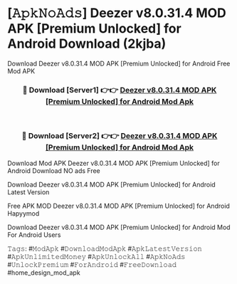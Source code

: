 # [𝙰𝚙𝚔𝙽𝚘𝙰𝚍𝚜] Deezer v8.0.31.4 MOD APK [Premium Unlocked] for Android Download (2kjba)
Download Deezer v8.0.31.4 MOD APK [Premium Unlocked] for Android Free Mod APK

<div align="center">
<h3>🔴 Download [Server1] 👉👉 <a href="https://apkcomod.com?title=Deezer_v8.0.31.4_MOD_APK_[Premium_Unlocked]_for_Android">Deezer v8.0.31.4 MOD APK [Premium Unlocked] for Android Mod Apk</a></h3><br>

<h3>🔴 Download [Server2] 👉👉 <a href="https://apkcomod.com?title=Deezer_v8.0.31.4_MOD_APK_[Premium_Unlocked]_for_Android">Deezer v8.0.31.4 MOD APK [Premium Unlocked] for Android Mod Apk</a></h3>
</div>


 Download Mod APK Deezer v8.0.31.4 MOD APK [Premium Unlocked] for Android Download NO ads Free

Download Deezer v8.0.31.4 MOD APK [Premium Unlocked] for Android Latest Version

Free APK MOD Deezer v8.0.31.4 MOD APK [Premium Unlocked] for Android Hapyymod

Download Deezer v8.0.31.4 MOD APK [Premium Unlocked] for Android Mod For Android Users

𝚃𝚊𝚐𝚜: #𝙼𝚘𝚍𝙰𝚙𝚔 #𝙳𝚘𝚠𝚗𝚕𝚘𝚊𝚍𝙼𝚘𝚍𝙰𝚙𝚔 #𝙰𝚙𝚔𝙻𝚊𝚝𝚎𝚜𝚝𝚅𝚎𝚛𝚜𝚒𝚘𝚗 #𝙰𝚙𝚔𝚄𝚗𝚕𝚒𝚖𝚒𝚝𝚎𝚍𝙼𝚘𝚗𝚎𝚢 #𝙰𝚙𝚔𝚄𝚗𝚕𝚘𝚌𝚔𝙰𝚕𝚕 #𝙰𝚙𝚔𝙽𝚘𝙰𝚍𝚜 #𝚄𝚗𝚕𝚘𝚌𝚔𝙿𝚛𝚎𝚖𝚒𝚞𝚖 #𝙵𝚘𝚛𝙰𝚗𝚍𝚛𝚘𝚒𝚍 #𝙵𝚛𝚎𝚎𝙳𝚘𝚠𝚗𝚕𝚘𝚊𝚍 #home_design_mod_apk